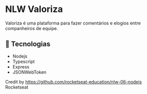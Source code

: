 # NLW Valoriza

Valoriza é uma plataforma para fazer comentários e elogios entre companheiros de equipe.

## 🤖 Tecnologias

- Nodejs
- Typescript
- Express
- JSONWebToken



Credit by https://github.com/rocketseat-education/nlw-06-nodejs Rocketseat